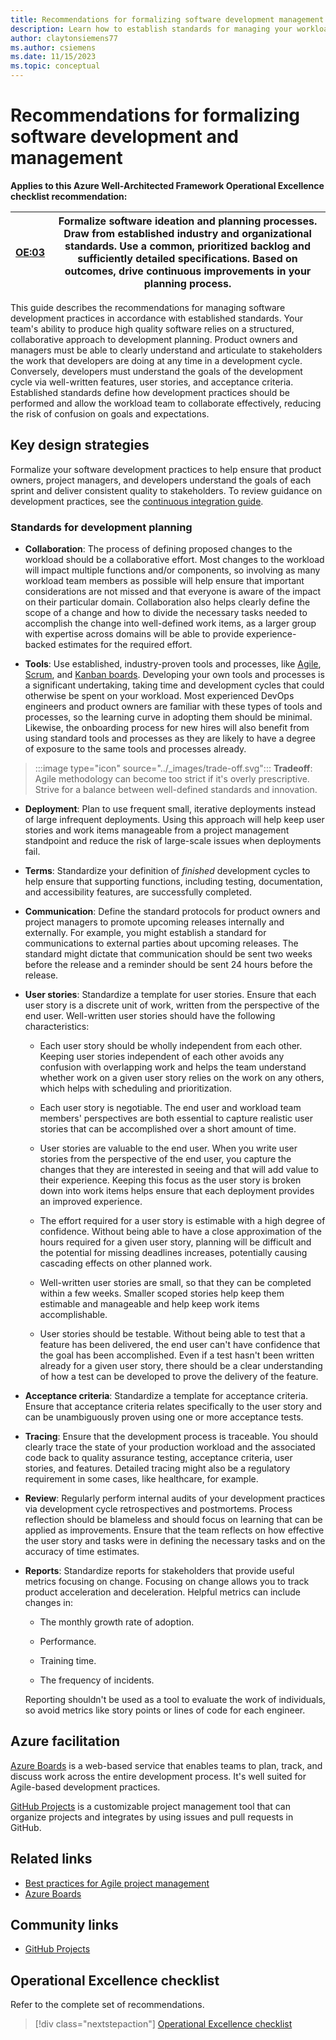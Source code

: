 ```yaml
---
title: Recommendations for formalizing software development management practices
description: Learn how to establish standards for managing your workload team's software development practices.
author: claytonsiemens77
ms.author: csiemens
ms.date: 11/15/2023
ms.topic: conceptual
---
```


# Recommendations for formalizing software development and management

**Applies to this Azure Well-Architected Framework Operational Excellence checklist recommendation:**

|[OE:03](checklist.md)| Formalize software ideation and planning processes. Draw from established industry and organizational standards. Use a common, prioritized backlog and sufficiently detailed specifications. Based on outcomes, drive continuous improvements in your planning process. |
|---|---|

This guide describes the recommendations for managing software development practices in accordance with established standards. Your team's ability to produce high quality software relies on a structured, collaborative approach to development planning. Product owners and managers must be able to clearly understand and articulate to stakeholders the work that developers are doing at any time in a development cycle. Conversely, developers must understand the goals of the development cycle via well-written features, user stories, and acceptance criteria. Established standards define how development practices should be performed and allow the workload team to collaborate effectively, reducing the risk of confusion on goals and expectations.

## Key design strategies

Formalize your software development practices to help ensure that product owners, project managers, and developers understand the goals of each sprint and deliver consistent quality to stakeholders.
 To review guidance on development practices, see the [continuous integration guide](release-engineering-continuous-integration.md).

### Standards for development planning

- **Collaboration**: The process of defining proposed changes to the workload should be a collaborative effort. Most changes to the workload will impact multiple functions and/or components, so involving as many workload team members as possible will help ensure that important considerations are not missed and that everyone is aware of the impact on their particular domain. Collaboration also helps clearly define the scope of a change and how to divide the necessary tasks needed to accomplish the change into well-defined work items, as a larger group with expertise across domains will be able to provide experience-backed estimates for the required effort.
  
- **Tools**: Use established, industry-proven tools and processes, like [Agile](/devops/plan/what-is-agile-development), [Scrum](/devops/plan/what-is-scrum), and [Kanban boards](/devops/plan/what-is-kanban). Developing your own tools and processes is a significant undertaking, taking time and development cycles that could otherwise be spent on your workload. Most experienced DevOps engineers and product owners are familiar with these types of tools and processes, so the learning curve in adopting them should be minimal. Likewise, the onboarding process for new hires will also benefit from using standard tools and processes as they are likely to have a degree of exposure to the same tools and processes already.

> :::image type="icon" source="../_images/trade-off.svg"::: **Tradeoff**: Agile methodology can become too strict if it's overly prescriptive. Strive for a balance between well-defined standards and innovation.

- **Deployment**: Plan to use frequent small, iterative deployments instead of large infrequent deployments. Using this approach will help keep user stories and work items manageable from a project management standpoint and reduce the risk of large-scale issues when deployments fail.  

- **Terms**: Standardize your definition of *finished* development cycles to help ensure that supporting functions, including testing, documentation, and accessibility features, are successfully completed.

- **Communication**: Define the standard protocols for product owners and project managers to promote upcoming releases internally and externally. For example, you might establish a standard for communications to external parties about upcoming releases. The standard might dictate that communication should be sent two weeks before the release and a reminder should be sent 24 hours before the release.

- **User stories**: Standardize a template for user stories. Ensure that each user story is a discrete unit of work, written from the perspective of the end user. Well-written user stories should have the following characteristics:
  - Each user story should be wholly independent from each other. Keeping user stories independent of each other avoids any confusion with overlapping work and helps the team understand whether work on a given user story relies on the work on any others, which helps with scheduling and prioritization.

  - Each user story is negotiable. The end user and workload team members' perspectives are both essential to capture realistic user stories that can be accomplished over a short amount of time.

  - User stories are valuable to the end user. When you write user stories from the perspective of the end user, you capture the changes that they are interested in seeing and that will add value to their experience. Keeping this focus as the user story is broken down into work items helps ensure that each deployment provides an improved experience.

  - The effort required for a user story is estimable with a high degree of confidence. Without being able to have a close approximation of the hours required for a given user story, planning will be difficult and the potential for missing deadlines increases, potentially causing cascading effects on other planned work.

  - Well-written user stories are small, so that they can be completed within a few weeks. Smaller scoped stories help keep them estimable and manageable and help keep work items accomplishable.

  - User stories should be testable. Without being able to test that a feature has been delivered, the end user can't have confidence that the goal has been accomplished. Even if a test hasn't been written already for a given user story, there should be a clear understanding of how a test can be developed to prove the delivery of the feature.

- **Acceptance criteria**: Standardize a template for acceptance criteria. Ensure that acceptance criteria relates specifically to the user story and can be unambiguously proven using one or more acceptance tests.

- **Tracing**: Ensure that the development process is traceable. You should clearly trace the state of your production workload and the associated code back to quality assurance testing, acceptance criteria, user stories, and features. Detailed tracing might also be a regulatory requirement in some cases, like healthcare, for example.

- **Review**: Regularly perform internal audits of your development practices via development cycle retrospectives and postmortems. Process reflection should be blameless and should focus on learning that can be applied as improvements. Ensure that the team reflects on how effective the user story and tasks were in defining the necessary tasks and on the accuracy of time estimates.

- **Reports**: Standardize reports for stakeholders that provide useful metrics focusing on change. Focusing on change allows you to track product acceleration and deceleration. Helpful metrics can include changes in:

  - The monthly growth rate of adoption.

  - Performance.

  - Training time.

  - The frequency of incidents.

  Reporting shouldn't be used as a tool to evaluate the work of individuals, so avoid metrics like story points or lines of code for each engineer.

## Azure facilitation

[Azure Boards](/azure/devops/boards/get-started/what-is-azure-boards) is a web-based service that enables teams to plan, track, and discuss work across the entire development process. It's well suited for Agile-based development practices.

[GitHub Projects](https://docs.github.com/en/issues/planning-and-tracking-with-projects/learning-about-projects/about-projects) is a customizable project management tool that can organize projects and integrates by using issues and pull requests in GitHub.

## Related links

- [Best practices for Agile project management](/azure/devops/boards/best-practices-agile-project-management)
- [Azure Boards](/azure/devops/boards/get-started/what-is-azure-boards)

## Community links

- [GitHub Projects](https://docs.github.com/issues/planning-and-tracking-with-projects/learning-about-projects/about-projects)

## Operational Excellence checklist

Refer to the complete set of recommendations.

> [!div class="nextstepaction"]
> [Operational Excellence checklist](checklist.md)
